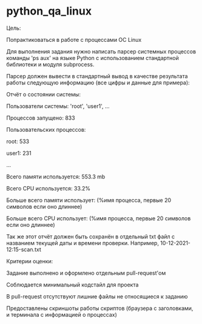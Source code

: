 # python_qa_linux

Цель:

Попрактиковаться в работе с процессами ОС Linux

Для выполнения задания нужно написать парсер системных процессов команды 'ps aux' на языке Python с использованием стандартной библиотеки и модуля subprocess.

Парсер должен вывести в стандартный вывод в качестве результата работы следующую информацию (все цифры и данные для примера):

Отчёт о состоянии системы:

Пользователи системы: 'root', 'user1', ...

Процессов запущено: 833

Пользовательских процессов:

root: 533

user1: 231

...

Всего памяти используется: 553.3 mb

Всего CPU используется: 33.2%

Больше всего памяти использует: (%имя процесса, первые 20 символов если оно длиннее)

Больше всего CPU использует: (%имя процесса, первые 20 символов если оно длиннее)

Так же этот отчёт должен быть сохранён в отдельный txt файл с названием текущей даты и времени проверки. 
Например, 10-12-2021-12:15-scan.txt

Критерии оценки:

Задание выполнено и оформлено отдельным pull-request'ом

Соблюдается минимальный кодстайл для проекта

В pull-request отсутствуют лишние файлы не относящиеся к заданию

Предоставлены скриншоты работы скриптов (браузера с заголовками, и терминала с информацией о процессах)